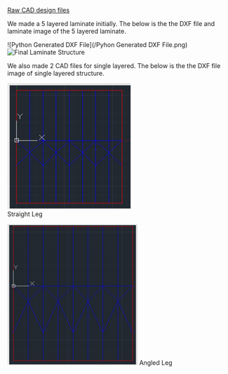 [Raw CAD design files](https://github.com/tessellationrobot/tessellationrobot.github.io/tree/main/CAD_Designs)  

We made a 5 layered laminate initially. The below is the the DXF file and laminate image of the 5 layered laminate.

![Python Generated DXF File](/Pyhon Generated DXF File.png)
![Final Laminate Structure](/20220426_165259.jpg)


We also made 2 CAD files for single layered. The below is the the DXF file image of single layered structure.

![Straight Leg](/Straight_Leg_CAD.png)  
Straight Leg


![Angled Leg](/Angled_Leg_CAD.png)
Angled Leg
